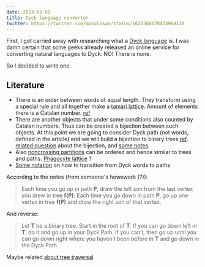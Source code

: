 ```yaml
---
date: 2023-02-02
title: Dyck language converter
twitter: https://twitter.com/mikolasan/status/1621360678433968130
---
```


First, I got carried away with researching what a [Dyck language](https://en.wikipedia.org/wiki/Dyck_language) is. I was damn certain that some geeks already released an online service for converting natural languages to Dyck. NO! There is none.

So I decided to write one.

## Literature

- There is an order between words of equal length. They transform using a special rule and all together make a [tamari lattice](https://en.wikipedia.org/wiki/Tamari_lattice). Amount of elements there is a Catalan number. [ref](https://blogs.ams.org/visualinsight/2015/07/15/dyck-words/)
- There are another objects that under some conditions also counted by Catalan numbers. Thus can be created a bijection between such objects. At this point we are going to consider Dyck path (not words, defined in the article) and we will build a bijection to binary trees [ref](https://www.researchgate.net/publication/1888140_Catalan's_intervals_and_realizers_of_triangulations). [related question](https://math.stackexchange.com/questions/3062462/catalan-numbers-bijection-between-applications-of-a-binary-operator-and-dyck-wo) about the bijection, and [some notes](https://web.archive.org/web/20210506160355/http://math.sfsu.edu/federico/Clase/EC/Homework/3.3.Jorge.pdf)
- Also [noncrossing partitions](https://web.math.ucsb.edu/~jon.mccammond/papers/nc-survey-official.pdf) can be ordered and hence similar to trees and paths. [Phagocyte lattice](https://citeseerx.ist.psu.edu/doc/10.1.1.106.7002) ?
- [Some notation](http://www.numdam.org/article/MSH_1995__131__39_0.pdf) on how to transition from Dyck words to paths

According to the notes (from someone's howework (?)):

> Each time you go up in path **P**, draw the left son from the last vertex you drew in tree **f(P)**. Each time you go down in path **P**, go up one vertex in tree **f(P)** and draw the right son of that vertex.

And reverse:

> Let **T** be a binary tree. Start in the root of **T**. If you can go down left in **T**, do it and go up in your Dyck Path. If you can’t, then go up until you can go down right where you haven’t been before in **T** and go down in the Dyck Path.

Maybe related [about tree traversal](https://cs.stackexchange.com/questions/136923/why-does-my-code-work-bijecting-binary-trees-to-dyck-paths)